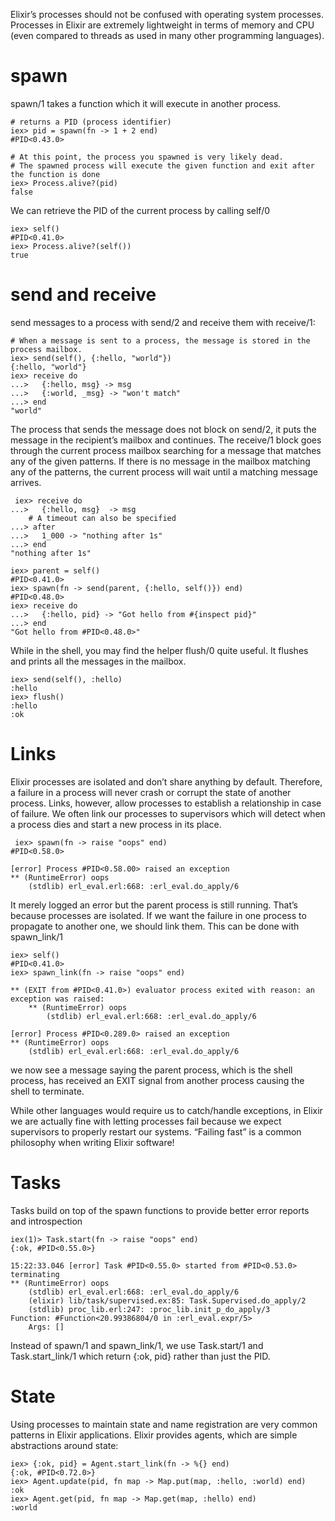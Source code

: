 Elixir’s processes should not be confused with operating system processes. 
Processes in Elixir are extremely lightweight in terms of memory and CPU (even compared to threads as used in many other programming languages). 

# spawn
spawn/1 takes a function which it will execute in another process.

    # returns a PID (process identifier)
    iex> pid = spawn(fn -> 1 + 2 end)
    #PID<0.43.0>
    
    # At this point, the process you spawned is very likely dead. 
    # The spawned process will execute the given function and exit after the function is done
    iex> Process.alive?(pid)
    false

We can retrieve the PID of the current process by calling self/0

    iex> self()
    #PID<0.41.0>
    iex> Process.alive?(self())
    true

# send and receive
send messages to a process with send/2 and receive them with receive/1:

    # When a message is sent to a process, the message is stored in the process mailbox.
    iex> send(self(), {:hello, "world"})
    {:hello, "world"}
    iex> receive do
    ...>   {:hello, msg} -> msg
    ...>   {:world, _msg} -> "won't match"
    ...> end
    "world"
  
 The process that sends the message does not block on send/2, it puts the message in the recipient’s mailbox and continues.
 The receive/1 block goes through the current process mailbox searching for a message that matches any of the given patterns.
 If there is no message in the mailbox matching any of the patterns, the current process will wait until a matching message arrives. 
 
     iex> receive do
    ...>   {:hello, msg}  -> msg
        # A timeout can also be specified
    ...> after
    ...>   1_000 -> "nothing after 1s"
    ...> end
    "nothing after 1s"
    
    iex> parent = self()
    #PID<0.41.0>
    iex> spawn(fn -> send(parent, {:hello, self()}) end)
    #PID<0.48.0>
    iex> receive do
    ...>   {:hello, pid} -> "Got hello from #{inspect pid}"
    ...> end
    "Got hello from #PID<0.48.0>"

While in the shell, you may find the helper flush/0 quite useful. It flushes and prints all the messages in the mailbox.

    iex> send(self(), :hello)
    :hello
    iex> flush()
    :hello
    :ok

# Links
 Elixir processes are isolated and don’t share anything by default. 
 Therefore, a failure in a process will never crash or corrupt the state of another process. 
 Links, however, allow processes to establish a relationship in case of failure. 
 We often link our processes to supervisors which will detect when a process dies and start a new process in its place.
 
     iex> spawn(fn -> raise "oops" end)
    #PID<0.58.0>

    [error] Process #PID<0.58.00> raised an exception
    ** (RuntimeError) oops
        (stdlib) erl_eval.erl:668: :erl_eval.do_apply/6
It merely logged an error but the parent process is still running. That’s because processes are isolated. If we want the failure in one process to propagate to another one, we should link them. This can be done with spawn_link/1

    iex> self()
    #PID<0.41.0>
    iex> spawn_link(fn -> raise "oops" end)

    ** (EXIT from #PID<0.41.0>) evaluator process exited with reason: an exception was raised:
        ** (RuntimeError) oops
            (stdlib) erl_eval.erl:668: :erl_eval.do_apply/6

    [error] Process #PID<0.289.0> raised an exception
    ** (RuntimeError) oops
        (stdlib) erl_eval.erl:668: :erl_eval.do_apply/6
we now see a message saying the parent process, which is the shell process, has received an EXIT signal from another process causing the shell to terminate.

While other languages would require us to catch/handle exceptions, in Elixir we are actually fine with letting processes fail because we expect supervisors to properly restart our systems. “Failing fast” is a common philosophy when writing Elixir software!

# Tasks
Tasks build on top of the spawn functions to provide better error reports and introspection

    iex(1)> Task.start(fn -> raise "oops" end)
    {:ok, #PID<0.55.0>}

    15:22:33.046 [error] Task #PID<0.55.0> started from #PID<0.53.0> terminating
    ** (RuntimeError) oops
        (stdlib) erl_eval.erl:668: :erl_eval.do_apply/6
        (elixir) lib/task/supervised.ex:85: Task.Supervised.do_apply/2
        (stdlib) proc_lib.erl:247: :proc_lib.init_p_do_apply/3
    Function: #Function<20.99386804/0 in :erl_eval.expr/5>
        Args: []
Instead of spawn/1 and spawn_link/1, we use Task.start/1 and Task.start_link/1 which return {:ok, pid} rather than just the PID. 

# State
Using processes to maintain state and name registration are very common patterns in Elixir applications.
Elixir provides agents, which are simple abstractions around state:

    iex> {:ok, pid} = Agent.start_link(fn -> %{} end)
    {:ok, #PID<0.72.0>}
    iex> Agent.update(pid, fn map -> Map.put(map, :hello, :world) end)
    :ok
    iex> Agent.get(pid, fn map -> Map.get(map, :hello) end)
    :world
